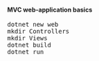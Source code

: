 <h4>MVC web-application basics</h4>

<pre>
dotnet new web
mkdir Controllers
mkdir Views
dotnet build
dotnet run
</pre>

